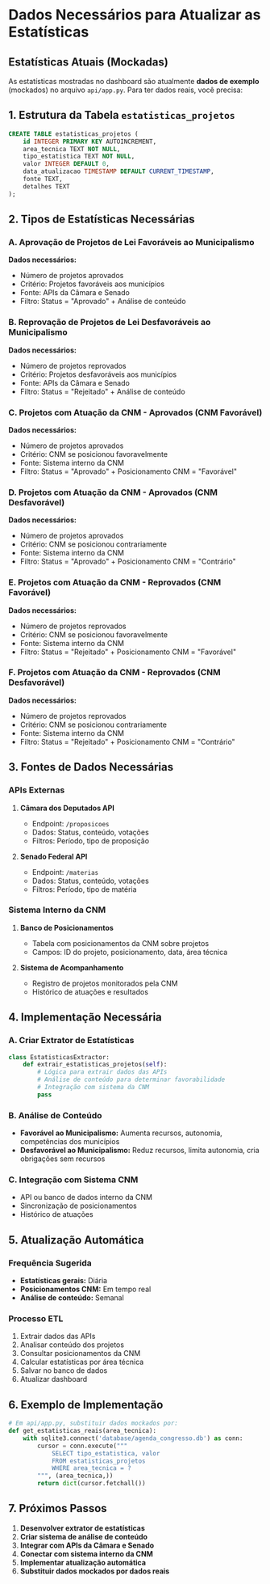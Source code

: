 # Dados Necessários para Atualizar as Estatísticas

## Estatísticas Atuais (Mockadas)

As estatísticas mostradas no dashboard são atualmente **dados de exemplo** (mockados) no arquivo `api/app.py`. Para ter dados reais, você precisa:

## 1. Estrutura da Tabela `estatisticas_projetos`

```sql
CREATE TABLE estatisticas_projetos (
    id INTEGER PRIMARY KEY AUTOINCREMENT,
    area_tecnica TEXT NOT NULL,
    tipo_estatistica TEXT NOT NULL,
    valor INTEGER DEFAULT 0,
    data_atualizacao TIMESTAMP DEFAULT CURRENT_TIMESTAMP,
    fonte TEXT,
    detalhes TEXT
);
```

## 2. Tipos de Estatísticas Necessárias

### A. Aprovação de Projetos de Lei Favoráveis ao Municipalismo
**Dados necessários:**
- Número de projetos aprovados
- Critério: Projetos favoráveis aos municípios
- Fonte: APIs da Câmara e Senado
- Filtro: Status = "Aprovado" + Análise de conteúdo

### B. Reprovação de Projetos de Lei Desfavoráveis ao Municipalismo
**Dados necessários:**
- Número de projetos reprovados
- Critério: Projetos desfavoráveis aos municípios
- Fonte: APIs da Câmara e Senado
- Filtro: Status = "Rejeitado" + Análise de conteúdo

### C. Projetos com Atuação da CNM - Aprovados (CNM Favorável)
**Dados necessários:**
- Número de projetos aprovados
- Critério: CNM se posicionou favoravelmente
- Fonte: Sistema interno da CNM
- Filtro: Status = "Aprovado" + Posicionamento CNM = "Favorável"

### D. Projetos com Atuação da CNM - Aprovados (CNM Desfavorável)
**Dados necessários:**
- Número de projetos aprovados
- Critério: CNM se posicionou contrariamente
- Fonte: Sistema interno da CNM
- Filtro: Status = "Aprovado" + Posicionamento CNM = "Contrário"

### E. Projetos com Atuação da CNM - Reprovados (CNM Favorável)
**Dados necessários:**
- Número de projetos reprovados
- Critério: CNM se posicionou favoravelmente
- Fonte: Sistema interno da CNM
- Filtro: Status = "Rejeitado" + Posicionamento CNM = "Favorável"

### F. Projetos com Atuação da CNM - Reprovados (CNM Desfavorável)
**Dados necessários:**
- Número de projetos reprovados
- Critério: CNM se posicionou contrariamente
- Fonte: Sistema interno da CNM
- Filtro: Status = "Rejeitado" + Posicionamento CNM = "Contrário"

## 3. Fontes de Dados Necessárias

### APIs Externas
1. **Câmara dos Deputados API**
   - Endpoint: `/proposicoes`
   - Dados: Status, conteúdo, votações
   - Filtros: Período, tipo de proposição

2. **Senado Federal API**
   - Endpoint: `/materias`
   - Dados: Status, conteúdo, votações
   - Filtros: Período, tipo de matéria

### Sistema Interno da CNM
1. **Banco de Posicionamentos**
   - Tabela com posicionamentos da CNM sobre projetos
   - Campos: ID do projeto, posicionamento, data, área técnica

2. **Sistema de Acompanhamento**
   - Registro de projetos monitorados pela CNM
   - Histórico de atuações e resultados

## 4. Implementação Necessária

### A. Criar Extrator de Estatísticas
```python
class EstatisticasExtractor:
    def extrair_estatisticas_projetos(self):
        # Lógica para extrair dados das APIs
        # Análise de conteúdo para determinar favorabilidade
        # Integração com sistema da CNM
        pass
```

### B. Análise de Conteúdo
- **Favorável ao Municipalismo:** Aumenta recursos, autonomia, competências dos municípios
- **Desfavorável ao Municipalismo:** Reduz recursos, limita autonomia, cria obrigações sem recursos

### C. Integração com Sistema CNM
- API ou banco de dados interno da CNM
- Sincronização de posicionamentos
- Histórico de atuações

## 5. Atualização Automática

### Frequência Sugerida
- **Estatísticas gerais:** Diária
- **Posicionamentos CNM:** Em tempo real
- **Análise de conteúdo:** Semanal

### Processo ETL
1. Extrair dados das APIs
2. Analisar conteúdo dos projetos
3. Consultar posicionamentos da CNM
4. Calcular estatísticas por área técnica
5. Salvar no banco de dados
6. Atualizar dashboard

## 6. Exemplo de Implementação

```python
# Em api/app.py, substituir dados mockados por:
def get_estatisticas_reais(area_tecnica):
    with sqlite3.connect('database/agenda_congresso.db') as conn:
        cursor = conn.execute("""
            SELECT tipo_estatistica, valor 
            FROM estatisticas_projetos 
            WHERE area_tecnica = ?
        """, (area_tecnica,))
        return dict(cursor.fetchall())
```

## 7. Próximos Passos

1. **Desenvolver extrator de estatísticas**
2. **Criar sistema de análise de conteúdo**
3. **Integrar com APIs da Câmara e Senado**
4. **Conectar com sistema interno da CNM**
5. **Implementar atualização automática**
6. **Substituir dados mockados por dados reais**
